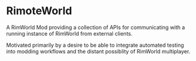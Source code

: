 # RimoteWorld
A RimWorld Mod providing a collection of APIs for communicating with a 
running instance of RimWorld from external clients.

Motivated primarily by a desire to be able to integrate automated testing 
into modding workflows and the distant possiblity of RimWorld multiplayer.